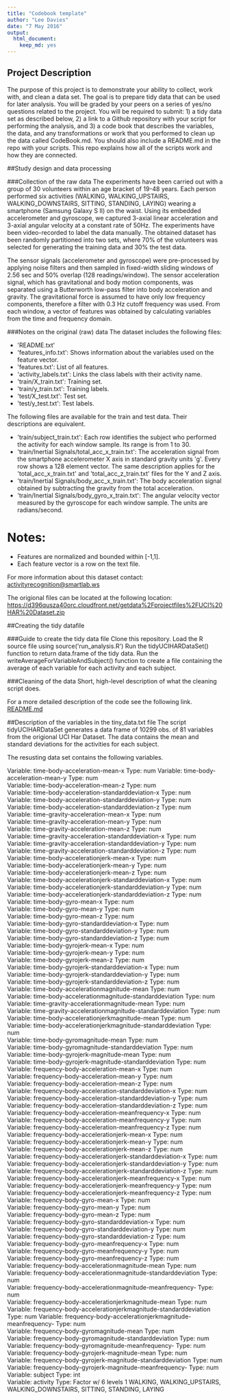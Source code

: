 ```yaml
---
title: "Codebook template"
author: "Lee Davies"
date: "7 May 2016"
output:
  html_document:
    keep_md: yes
---
```


## Project Description
The purpose of this project is to demonstrate your ability to collect, work with, and clean a data set. The goal is to prepare tidy data that can be used for later analysis. You will be graded by your peers on a series of yes/no questions related to the project. You will be required to submit: 1) a tidy data set as described below, 2) a link to a Github repository with your script for performing the analysis, and 3) a code book that describes the variables, the data, and any transformations or work that you performed to clean up the data called CodeBook.md. You should also include a README.md in the repo with your scripts. This repo explains how all of the scripts work and how they are connected.

##Study design and data processing

###Collection of the raw data
The experiments have been carried out with a group of 30 volunteers within an age bracket of 19-48 years. Each person performed six activities (WALKING, WALKING_UPSTAIRS, WALKING_DOWNSTAIRS, SITTING, STANDING, LAYING) wearing a smartphone (Samsung Galaxy S II) on the waist. Using its embedded accelerometer and gyroscope, we captured 3-axial linear acceleration and 3-axial angular velocity at a constant rate of 50Hz. The experiments have been video-recorded to label the data manually. The obtained dataset has been randomly partitioned into two sets, where 70% of the volunteers was selected for generating the training data and 30% the test data. 

The sensor signals (accelerometer and gyroscope) were pre-processed by applying noise filters and then sampled in fixed-width sliding windows of 2.56 sec and 50% overlap (128 readings/window). The sensor acceleration signal, which has gravitational and body motion components, was separated using a Butterworth low-pass filter into body acceleration and gravity. The gravitational force is assumed to have only low frequency components, therefore a filter with 0.3 Hz cutoff frequency was used. From each window, a vector of features was obtained by calculating variables from the time and frequency domain.

###Notes on the original (raw) data 
The dataset includes the following files:
* 'README.txt'
* 'features_info.txt': Shows information about the variables used on the feature vector.
* 'features.txt': List of all features.
* 'activity_labels.txt': Links the class labels with their activity name.
* 'train/X_train.txt': Training set.
* 'train/y_train.txt': Training labels.
* 'test/X_test.txt': Test set.
* 'test/y_test.txt': Test labels.

The following files are available for the train and test data. Their descriptions are equivalent. 
- 'train/subject_train.txt': Each row identifies the subject who performed the activity for each window sample. Its range is from 1 to 30. 
- 'train/Inertial Signals/total_acc_x_train.txt': The acceleration signal from the smartphone accelerometer X axis in standard gravity units 'g'. Every row shows a 128 element vector. The same description applies for the 'total_acc_x_train.txt' and 'total_acc_z_train.txt' files for the Y and Z axis. 
- 'train/Inertial Signals/body_acc_x_train.txt': The body acceleration signal obtained by subtracting the gravity from the total acceleration. 
- 'train/Inertial Signals/body_gyro_x_train.txt': The angular velocity vector measured by the gyroscope for each window sample. The units are radians/second. 

Notes: 
======
- Features are normalized and bounded within [-1,1].
- Each feature vector is a row on the text file.

For more information about this dataset contact: activityrecognition@smartlab.ws

The origional files can be located at the following location:
<a href="https://d396qusza40orc.cloudfront.net/getdata%2Fprojectfiles%2FUCI%20HAR%20Dataset.zip">
https://d396qusza40orc.cloudfront.net/getdata%2Fprojectfiles%2FUCI%20HAR%20Dataset.zip</a>

##Creating the tidy datafile

###Guide to create the tidy data file
Clone this repository.
Load the R source file using source('run_analysis.R')
Run the tidyUCIHARDataSet() function to return data.frame of the tidy data.
Run the writeAverageForVariableAndSubject() function to create a file containing the average of each variable for each activity and each subject.

###Cleaning of the data
Short, high-level description of what the cleaning script does. 

For a more detailed description of the code see the following link.
<a href="https://github.com/leedavies/ProgrammingAssignment2/blob/master/README.md">README.md</a>

##Description of the variables in the tiny_data.txt file
The script tidyUCIHARDataSet generates a data frame of 10299 obs. of 81 variables from the origional UCI Har Dataset.
The data contains the mean and standard deviations for the activities for each subject.

The resusting data set contains the following variables.

Variable: time-body-acceleration-mean-x Type: num
Variable: time-body-acceleration-mean-y Type: num               
Variable: time-body-acceleration-mean-z Type: num                          
Variable: time-body-acceleration-standarddeviation-x Type: num                
Variable: time-body-acceleration-standarddeviation-y Type: num                 
Variable: time-body-acceleration-standarddeviation-z Type: num                
Variable: time-gravity-acceleration-mean-x Type: num                           
Variable: time-gravity-acceleration-mean-y Type: num                          
Variable: time-gravity-acceleration-mean-z Type: num                           
Variable: time-gravity-acceleration-standarddeviation-x Type: num             
Variable: time-gravity-acceleration-standarddeviation-y Type: num              
Variable: time-gravity-acceleration-standarddeviation-z Type: num             
Variable: time-body-accelerationjerk-mean-x Type: num                          
Variable: time-body-accelerationjerk-mean-y Type: num                         
Variable: time-body-accelerationjerk-mean-z Type: num                          
Variable: time-body-accelerationjerk-standarddeviation-x Type: num            
Variable: time-body-accelerationjerk-standarddeviation-y Type: num             
Variable: time-body-accelerationjerk-standarddeviation-z Type: num            
Variable: time-body-gyro-mean-x Type: num                                      
Variable: time-body-gyro-mean-y Type: num                                     
Variable: time-body-gyro-mean-z Type: num                                      
Variable: time-body-gyro-standarddeviation-x Type: num                        
Variable: time-body-gyro-standarddeviation-y Type: num                         
Variable: time-body-gyro-standarddeviation-z Type: num                        
Variable: time-body-gyrojerk-mean-x Type: num                                 
Variable: time-body-gyrojerk-mean-y Type: num                                
Variable: time-body-gyrojerk-mean-z Type: num                                 
Variable: time-body-gyrojerk-standarddeviation-x Type: num                   
Variable: time-body-gyrojerk-standarddeviation-y Type: num                    
Variable: time-body-gyrojerk-standarddeviation-z Type: num                   
Variable: time-body-accelerationmagnitude-mean Type: num                       
Variable: time-body-accelerationmagnitude-standarddeviation Type: num         
Variable: time-gravity-accelerationmagnitude-mean Type: num                    
Variable: time-gravity-accelerationmagnitude-standarddeviation Type: num      
Variable: time-body-accelerationjerkmagnitude-mean Type: num                   
Variable: time-body-accelerationjerkmagnitude-standarddeviation Type: num     
Variable: time-body-gyromagnitude-mean Type: num                               
Variable: time-body-gyromagnitude-standarddeviation Type: num                 
Variable: time-body-gyrojerk-magnitude-mean Type: num                          
Variable: time-body-gyrojerk-magnitude-standarddeviation Type: num            
Variable: frequency-body-acceleration-mean-x Type: num                         
Variable: frequency-body-acceleration-mean-y Type: num                        
Variable: frequency-body-acceleration-mean-z Type: num                         
Variable: frequency-body-acceleration-standarddeviation-x Type: num           
Variable: frequency-body-acceleration-standarddeviation-y Type: num            
Variable: frequency-body-acceleration-standarddeviation-z Type: num           
Variable: frequency-body-acceleration-meanfrequency-x Type: num                
Variable: frequency-body-acceleration-meanfrequency-y Type: num               
Variable: frequency-body-acceleration-meanfrequency-z Type: num                
Variable: frequency-body-accelerationjerk-mean-x Type: num                    
Variable: frequency-body-accelerationjerk-mean-y Type: num                     
Variable: frequency-body-accelerationjerk-mean-z Type: num                    
Variable: frequency-body-accelerationjerk-standarddeviation-x Type: num        
Variable: frequency-body-accelerationjerk-standarddeviation-y Type: num       
Variable: frequency-body-accelerationjerk-standarddeviation-z Type: num        
Variable: frequency-body-accelerationjerk-meanfrequency-x Type: num           
Variable: frequency-body-accelerationjerk-meanfrequency-y Type: num            
Variable: frequency-body-accelerationjerk-meanfrequency-z Type: num           
Variable: frequency-body-gyro-mean-x Type: num                                 
Variable: frequency-body-gyro-mean-y Type: num                                
Variable: frequency-body-gyro-mean-z Type: num                                 
Variable: frequency-body-gyro-standarddeviation-x Type: num                   
Variable: frequency-body-gyro-standarddeviation-y Type: num                    
Variable: frequency-body-gyro-standarddeviation-z Type: num                   
Variable: frequency-body-gyro-meanfrequency-x Type: num                        
Variable: frequency-body-gyro-meanfrequency-y Type: num                       
Variable: frequency-body-gyro-meanfrequency-z Type: num                        
Variable: frequency-body-accelerationmagnitude-mean Type: num                 
Variable: frequency-body-accelerationmagnitude-standarddeviation Type: num     
Variable: frequency-body-accelerationmagnitude-meanfrequency- Type: num       
Variable: frequency-body-accelerationjerkmagnitude-mean Type: num              
Variable: frequency-body-accelerationjerkmagnitude-standarddeviation Type: num
Variable: frequency-body-accelerationjerkmagnitude-meanfrequency- Type: num    
Variable: frequency-body-gyromagnitude-mean Type: num                         
Variable: frequency-body-gyromagnitude-standarddeviation Type: num             
Variable: frequency-body-gyromagnitude-meanfrequency- Type: num               
Variable: frequency-body-gyrojerk-magnitude-mean Type: num                     
Variable: frequency-body-gyrojerk-magnitude-standarddeviation Type: num       
Variable: frequency-body-gyrojerk-magnitude-meanfrequency- Type: num           
Variable: subject Type: int                                                   
Variable: activity Type:  Factor w/ 6 levels 1 WALKING, WALKING_UPSTAIRS, WALKING_DOWNSTAIRS, SITTING, STANDING, LAYING

